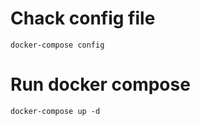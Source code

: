 
# Chack config file
```
docker-compose config
```
# Run docker compose
```
docker-compose up -d
```

